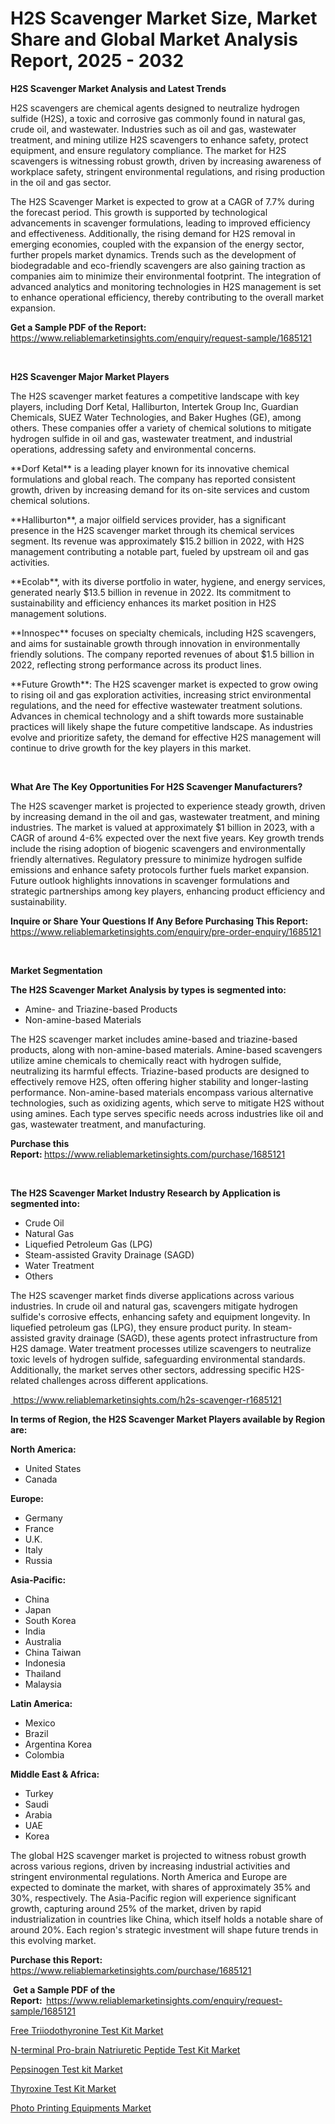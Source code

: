 <p><h1>H2S Scavenger Market Size, Market Share and Global Market Analysis Report, 2025 - 2032</h1></p><p><strong>H2S Scavenger Market Analysis and Latest Trends</strong></p>
<p><p>H2S scavengers are chemical agents designed to neutralize hydrogen sulfide (H2S), a toxic and corrosive gas commonly found in natural gas, crude oil, and wastewater. Industries such as oil and gas, wastewater treatment, and mining utilize H2S scavengers to enhance safety, protect equipment, and ensure regulatory compliance. The market for H2S scavengers is witnessing robust growth, driven by increasing awareness of workplace safety, stringent environmental regulations, and rising production in the oil and gas sector.</p><p>The H2S Scavenger Market is expected to grow at a CAGR of 7.7% during the forecast period. This growth is supported by technological advancements in scavenger formulations, leading to improved efficiency and effectiveness. Additionally, the rising demand for H2S removal in emerging economies, coupled with the expansion of the energy sector, further propels market dynamics. Trends such as the development of biodegradable and eco-friendly scavengers are also gaining traction as companies aim to minimize their environmental footprint. The integration of advanced analytics and monitoring technologies in H2S management is set to enhance operational efficiency, thereby contributing to the overall market expansion.</p></p>
<p><strong>Get a Sample PDF of the Report:&nbsp;</strong> <a href="https://www.reliablemarketinsights.com/enquiry/request-sample/1685121?utm_campaign=2012&utm_medium=2&utm_source=Github&utm_content=ia&utm_term=30012025&utm_id=h2s-scavenger">https://www.reliablemarketinsights.com/enquiry/request-sample/1685121</a></p>
<p>&nbsp;</p>
<p><strong>H2S Scavenger Major Market Players</strong></p>
<p><p>The H2S scavenger market features a competitive landscape with key players, including Dorf Ketal, Halliburton, Intertek Group Inc, Guardian Chemicals, SUEZ Water Technologies, and Baker Hughes (GE), among others. These companies offer a variety of chemical solutions to mitigate hydrogen sulfide in oil and gas, wastewater treatment, and industrial operations, addressing safety and environmental concerns.</p><p>**Dorf Ketal** is a leading player known for its innovative chemical formulations and global reach. The company has reported consistent growth, driven by increasing demand for its on-site services and custom chemical solutions. </p><p>**Halliburton**, a major oilfield services provider, has a significant presence in the H2S scavenger market through its chemical services segment. Its revenue was approximately $15.2 billion in 2022, with H2S management contributing a notable part, fueled by upstream oil and gas activities.</p><p>**Ecolab**, with its diverse portfolio in water, hygiene, and energy services, generated nearly $13.5 billion in revenue in 2022. Its commitment to sustainability and efficiency enhances its market position in H2S management solutions.</p><p>**Innospec** focuses on specialty chemicals, including H2S scavengers, and aims for sustainable growth through innovation in environmentally friendly solutions. The company reported revenues of about $1.5 billion in 2022, reflecting strong performance across its product lines.</p><p>**Future Growth**: The H2S scavenger market is expected to grow owing to rising oil and gas exploration activities, increasing strict environmental regulations, and the need for effective wastewater treatment solutions. Advances in chemical technology and a shift towards more sustainable practices will likely shape the future competitive landscape. As industries evolve and prioritize safety, the demand for effective H2S management will continue to drive growth for the key players in this market.</p></p>
<p>&nbsp;</p>
<p><strong>What Are The Key Opportunities For H2S Scavenger Manufacturers?</strong></p>
<p><p>The H2S scavenger market is projected to experience steady growth, driven by increasing demand in the oil and gas, wastewater treatment, and mining industries. The market is valued at approximately $1 billion in 2023, with a CAGR of around 4-6% expected over the next five years. Key growth trends include the rising adoption of biogenic scavengers and environmentally friendly alternatives. Regulatory pressure to minimize hydrogen sulfide emissions and enhance safety protocols further fuels market expansion. Future outlook highlights innovations in scavenger formulations and strategic partnerships among key players, enhancing product efficiency and sustainability.</p></p>
<p><strong>Inquire or Share Your Questions If Any Before Purchasing This Report:</strong> <a href="https://www.reliablemarketinsights.com/enquiry/pre-order-enquiry/1685121?utm_campaign=2012&utm_medium=2&utm_source=Github&utm_content=ia&utm_term=30012025&utm_id=h2s-scavenger">https://www.reliablemarketinsights.com/enquiry/pre-order-enquiry/1685121</a></p>
<p>&nbsp;</p>
<p><strong>Market Segmentation</strong></p>
<p><strong>The H2S Scavenger Market Analysis by types is segmented into:</strong></p>
<p><ul><li>Amine- and Triazine-based Products</li><li>Non-amine-based Materials</li></ul></p>
<p><p>The H2S scavenger market includes amine-based and triazine-based products, along with non-amine-based materials. Amine-based scavengers utilize amine chemicals to chemically react with hydrogen sulfide, neutralizing its harmful effects. Triazine-based products are designed to effectively remove H2S, often offering higher stability and longer-lasting performance. Non-amine-based materials encompass various alternative technologies, such as oxidizing agents, which serve to mitigate H2S without using amines. Each type serves specific needs across industries like oil and gas, wastewater treatment, and manufacturing.</p></p>
<p><strong>Purchase this Report:&nbsp;</strong><a href="https://www.reliablemarketinsights.com/purchase/1685121?utm_campaign=2012&utm_medium=2&utm_source=Github&utm_content=ia&utm_term=30012025&utm_id=h2s-scavenger">https://www.reliablemarketinsights.com/purchase/1685121</a></p>
<p>&nbsp;</p>
<p><strong>The H2S Scavenger Market Industry Research by Application is segmented into:</strong></p>
<p><ul><li>Crude Oil</li><li>Natural Gas</li><li>Liquefied Petroleum Gas (LPG)</li><li>Steam-assisted Gravity Drainage (SAGD)</li><li>Water Treatment</li><li>Others</li></ul></p>
<p><p>The H2S scavenger market finds diverse applications across various industries. In crude oil and natural gas, scavengers mitigate hydrogen sulfide's corrosive effects, enhancing safety and equipment longevity. In liquefied petroleum gas (LPG), they ensure product purity. In steam-assisted gravity drainage (SAGD), these agents protect infrastructure from H2S damage. Water treatment processes utilize scavengers to neutralize toxic levels of hydrogen sulfide, safeguarding environmental standards. Additionally, the market serves other sectors, addressing specific H2S-related challenges across different applications.</p></p>
<p><a href="https://www.reliablemarketinsights.com/h2s-scavenger-r1685121?utm_campaign=2012&utm_medium=2&utm_source=Github&utm_content=ia&utm_term=30012025&utm_id=h2s-scavenger">&nbsp;https://www.reliablemarketinsights.com/h2s-scavenger-r1685121</a></p>
<p><strong>In terms of Region, the H2S Scavenger Market Players available by Region are:</strong></p>
<p>
    <p> <strong> North America: </strong>
        <ul>
            <li>United States</li>
            <li>Canada</li>
        </ul>
        </p> 
    <p> <strong> Europe: </strong>
        <ul>
            <li>Germany</li>
            <li>France</li>
            <li>U.K.</li>
            <li>Italy</li>
            <li>Russia</li>
        </ul>
        </p> 
    <p> <strong> Asia-Pacific: </strong>
        <ul>
            <li>China</li>
            <li>Japan</li>
            <li>South Korea</li>
            <li>India</li>
            <li>Australia</li>
            <li>China Taiwan</li>
            <li>Indonesia</li>
            <li>Thailand</li>
            <li>Malaysia</li>
        </ul>
        </p> 
    <p> <strong> Latin America: </strong>
        <ul>
            <li>Mexico</li>
            <li>Brazil</li>
            <li>Argentina Korea</li>
            <li>Colombia</li>
        </ul>
        </p> 
    <p> <strong> Middle East & Africa: </strong>
        <ul>
            <li>Turkey</li>
            <li>Saudi</li>
            <li>Arabia</li>
            <li>UAE</li>
            <li>Korea</li>
        </ul>
    </p>
    </p>
<p><p>The global H2S scavenger market is projected to witness robust growth across various regions, driven by increasing industrial activities and stringent environmental regulations. North America and Europe are expected to dominate the market, with shares of approximately 35% and 30%, respectively. The Asia-Pacific region will experience significant growth, capturing around 25% of the market, driven by rapid industrialization in countries like China, which itself holds a notable share of around 20%. Each region's strategic investment will shape future trends in this evolving market.</p></p>
<p><strong>Purchase this Report: </strong><a href="https://www.reliablemarketinsights.com/purchase/1685121?utm_campaign=2012&utm_medium=2&utm_source=Github&utm_content=ia&utm_term=30012025&utm_id=h2s-scavenger">https://www.reliablemarketinsights.com/purchase/1685121</a></p>
<p>&nbsp;<strong>Get a Sample PDF of the Report:&nbsp;&nbsp;</strong><a href="https://www.reliablemarketinsights.com/enquiry/request-sample/1685121?utm_campaign=2012&utm_medium=2&utm_source=Github&utm_content=ia&utm_term=30012025&utm_id=h2s-scavenger">https://www.reliablemarketinsights.com/enquiry/request-sample/1685121</a></p>
<p><strong></strong></p>
<p><p><a href="https://www.linkedin.com/pulse/free-triiodothyronine-test-kit-market-size-forecast-2025-2032-udxtc?utm_campaign=2012&utm_medium=2&utm_source=Github&utm_content=ia&utm_term=30012025&utm_id=h2s-scavenger">Free Triiodothyronine Test Kit Market</a></p><p><a href="https://www.linkedin.com/pulse/evaluating-current-future-growth-potential-n-terminal-pro-brain-f5wie?utm_campaign=2012&utm_medium=2&utm_source=Github&utm_content=ia&utm_term=30012025&utm_id=h2s-scavenger">N-terminal Pro-brain Natriuretic Peptide Test Kit Market</a></p><p><a href="https://www.linkedin.com/pulse/understanding-pepsinogen-test-kit-market-comprehensive-analysis-xvfde?utm_campaign=2012&utm_medium=2&utm_source=Github&utm_content=ia&utm_term=30012025&utm_id=h2s-scavenger">Pepsinogen Test kit Market</a></p><p><a href="https://www.linkedin.com/pulse/thyroxine-test-kit-market-analysis-size-dynamics-expected-fupsc?utm_campaign=2012&utm_medium=2&utm_source=Github&utm_content=ia&utm_term=30012025&utm_id=h2s-scavenger">Thyroxine Test Kit Market</a></p><p><a href="https://www.linkedin.com/pulse/photo-printing-equipments-market-growth-challenges-p6lce?utm_campaign=2012&utm_medium=2&utm_source=Github&utm_content=ia&utm_term=30012025&utm_id=h2s-scavenger">Photo Printing Equipments Market</a></p></p>